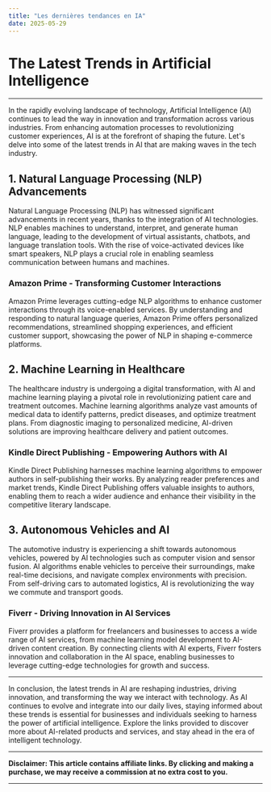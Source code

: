 ```yaml
---
title: "Les dernières tendances en IA"
date: 2025-05-29
---
```


# **The Latest Trends in Artificial Intelligence**

---

In the rapidly evolving landscape of technology, Artificial Intelligence (AI) continues to lead the way in innovation and transformation across various industries. From enhancing automation processes to revolutionizing customer experiences, AI is at the forefront of shaping the future. Let's delve into some of the latest trends in AI that are making waves in the tech industry.

## **1. Natural Language Processing (NLP) Advancements**

Natural Language Processing (NLP) has witnessed significant advancements in recent years, thanks to the integration of AI technologies. NLP enables machines to understand, interpret, and generate human language, leading to the development of virtual assistants, chatbots, and language translation tools. With the rise of voice-activated devices like smart speakers, NLP plays a crucial role in enabling seamless communication between humans and machines.

### **Amazon Prime - Transforming Customer Interactions**

Amazon Prime leverages cutting-edge NLP algorithms to enhance customer interactions through its voice-enabled services. By understanding and responding to natural language queries, Amazon Prime offers personalized recommendations, streamlined shopping experiences, and efficient customer support, showcasing the power of NLP in shaping e-commerce platforms.

## **2. Machine Learning in Healthcare**

The healthcare industry is undergoing a digital transformation, with AI and machine learning playing a pivotal role in revolutionizing patient care and treatment outcomes. Machine learning algorithms analyze vast amounts of medical data to identify patterns, predict diseases, and optimize treatment plans. From diagnostic imaging to personalized medicine, AI-driven solutions are improving healthcare delivery and patient outcomes.

### **Kindle Direct Publishing - Empowering Authors with AI**

Kindle Direct Publishing harnesses machine learning algorithms to empower authors in self-publishing their works. By analyzing reader preferences and market trends, Kindle Direct Publishing offers valuable insights to authors, enabling them to reach a wider audience and enhance their visibility in the competitive literary landscape.

## **3. Autonomous Vehicles and AI**

The automotive industry is experiencing a shift towards autonomous vehicles, powered by AI technologies such as computer vision and sensor fusion. AI algorithms enable vehicles to perceive their surroundings, make real-time decisions, and navigate complex environments with precision. From self-driving cars to automated logistics, AI is revolutionizing the way we commute and transport goods.

### **Fiverr - Driving Innovation in AI Services**

Fiverr provides a platform for freelancers and businesses to access a wide range of AI services, from machine learning model development to AI-driven content creation. By connecting clients with AI experts, Fiverr fosters innovation and collaboration in the AI space, enabling businesses to leverage cutting-edge technologies for growth and success.

---

In conclusion, the latest trends in AI are reshaping industries, driving innovation, and transforming the way we interact with technology. As AI continues to evolve and integrate into our daily lives, staying informed about these trends is essential for businesses and individuals seeking to harness the power of artificial intelligence. Explore the links provided to discover more about AI-related products and services, and stay ahead in the era of intelligent technology.

---
**Disclaimer: This article contains affiliate links. By clicking and making a purchase, we may receive a commission at no extra cost to you.**

---
